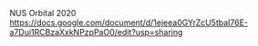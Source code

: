 NUS Orbital 2020
https://docs.google.com/document/d/1ejeea0GYrZcU5tbaI76E-a7Dui1RCBzaXxkNPzpPaO0/edit?usp=sharing
